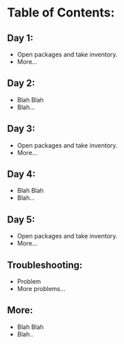# Table of Contents:

## Day 1:
- Open packages and take inventory.
- More...

## Day 2:
- Blah Blah
- Blah...

## Day 3:
- Open packages and take inventory.
- More...

## Day 4:
- Blah Blah
- Blah...

## Day 5:
- Open packages and take inventory.
- More...

## Troubleshooting:
- Problem
- More problems...

## More:
- Blah Blah
- Blah..
